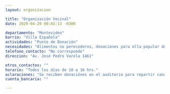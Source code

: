 ```yaml
---
layout: organizacion

title: "Organización Vecinal"
date: 2020-04-20 00:01:13 -0300

departamento: "Montevideo"
barrio: "Villa Española"
actividades: "Punto de Donación"
necesidades: "Alimentos no perecederos, donaciones para olla popular de la zona."
telefono_contacto: "No corresponde"
direccion: "Av. José Pedro Varela 1461"

otros_contactos: ""
horario: "Todos los días de 10 a 16 hrs."
aclaraciones: "Se reciben donaciónes en el auditorio para repartir canastas en la zona."
cuenta_bancaria: ""

---
```

